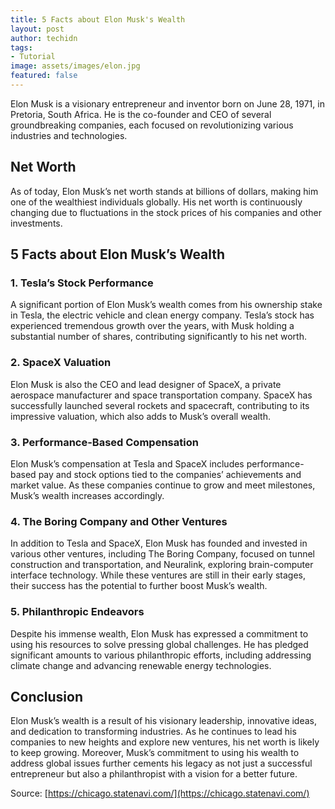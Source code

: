```yaml
---
title: 5 Facts about Elon Musk's Wealth
layout: post
author: techidn
tags:
- Tutorial
image: assets/images/elon.jpg
featured: false
---
```


Elon Musk is a visionary entrepreneur and inventor born on June 28, 1971, in Pretoria, South Africa. He is the co-founder and CEO of several groundbreaking companies, each focused on revolutionizing various industries and technologies.

## Net Worth

As of today, Elon Musk’s net worth stands at billions of dollars, making him one of the wealthiest individuals globally. His net worth is continuously changing due to fluctuations in the stock prices of his companies and other investments.

## 5 Facts about Elon Musk’s Wealth

### 1. Tesla’s Stock Performance

A significant portion of Elon Musk’s wealth comes from his ownership stake in Tesla, the electric vehicle and clean energy company. Tesla’s stock has experienced tremendous growth over the years, with Musk holding a substantial number of shares, contributing significantly to his net worth.

### 2. SpaceX Valuation

Elon Musk is also the CEO and lead designer of SpaceX, a private aerospace manufacturer and space transportation company. SpaceX has successfully launched several rockets and spacecraft, contributing to its impressive valuation, which also adds to Musk’s overall wealth.

### 3. Performance-Based Compensation

Elon Musk’s compensation at Tesla and SpaceX includes performance-based pay and stock options tied to the companies’ achievements and market value. As these companies continue to grow and meet milestones, Musk’s wealth increases accordingly.

### 4. The Boring Company and Other Ventures

In addition to Tesla and SpaceX, Elon Musk has founded and invested in various other ventures, including The Boring Company, focused on tunnel construction and transportation, and Neuralink, exploring brain-computer interface technology. While these ventures are still in their early stages, their success has the potential to further boost Musk’s wealth.

### 5. Philanthropic Endeavors

Despite his immense wealth, Elon Musk has expressed a commitment to using his resources to solve pressing global challenges. He has pledged significant amounts to various philanthropic efforts, including addressing climate change and advancing renewable energy technologies.

## Conclusion

Elon Musk’s wealth is a result of his visionary leadership, innovative ideas, and dedication to transforming industries. As he continues to lead his companies to new heights and explore new ventures, his net worth is likely to keep growing. Moreover, Musk’s commitment to using his wealth to address global issues further cements his legacy as not just a successful entrepreneur but also a philanthropist with a vision for a better future.

Source: [https://chicago.statenavi.com/](https://chicago.statenavi.com/)

